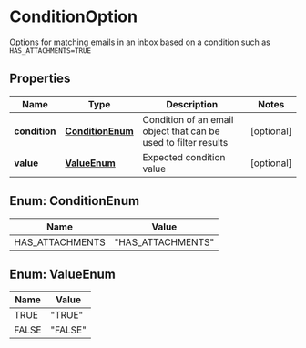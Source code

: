 

# ConditionOption

Options for matching emails in an inbox based on a condition such as `HAS_ATTACHMENTS=TRUE`
## Properties

Name | Type | Description | Notes
------------ | ------------- | ------------- | -------------
**condition** | [**ConditionEnum**](#ConditionEnum) | Condition of an email object that can be used to filter results |  [optional]
**value** | [**ValueEnum**](#ValueEnum) | Expected condition value |  [optional]



## Enum: ConditionEnum

Name | Value
---- | -----
HAS_ATTACHMENTS | &quot;HAS_ATTACHMENTS&quot;



## Enum: ValueEnum

Name | Value
---- | -----
TRUE | &quot;TRUE&quot;
FALSE | &quot;FALSE&quot;



